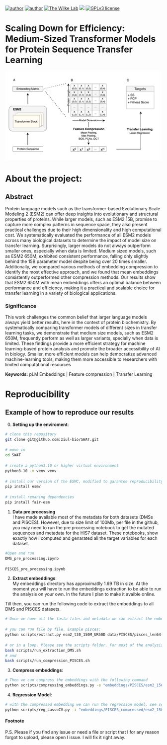 [![author](https://img.shields.io/badge/author1-Luiz_Vieira-blue.svg)](https://www.linkedin.com/in/luiz-carlos-vieira-4582797b/) 
[![author](https://img.shields.io/badge/author2-Morgan_Handojo-blue.svg)](https://www.linkedin.com/in/morgan-handojo/) 
[![The Wilke Lab](https://img.shields.io/badge/Wilke-Lab-brightgreen.svg?style=flat)](https://wilkelab.org) 
[![](https://img.shields.io/badge/python-3.8+-yellow.svg)](https://www.python.org/downloads/release/python) 
[![GPLv3 license](https://img.shields.io/badge/License-GPLv3-lightgrey.svg)](http://perso.crans.org/besson/LICENSE.html)


# Scaling Down for Efficiency: Medium-Sized Transformer Models for Protein Sequence Transfer Learning
![plot](/figures/fig1_scheme.png)


# About the project:

## Abstract

Protein language models such as the  transformer-based Evolutionary Scale Modeling 2 (ESM2) can offer deep insights into evolutionary and structural properties of proteins. While larger models, such as ESM2 15B, promise to capture more complex patterns in sequence space, they also present practical challenges due to their high dimensionality and high computational cost. We systematically evaluated the performance of all ESM2 models across many biological datasets to determine the impact of model size on transfer learning. Surprisingly, larger models do not always outperform smaller ones, especially when data is limited. Medium sized models, such as ESM2 650M, exhibited consistent performance, falling only slightly behind the 15B parameter model despite being over 20 times smaller. Additionally, we compared various methods of embedding compression to identify the most effective approach, and we found that mean embeddings consistently outperformed other compression methods. Our results show that ESM2 650M with mean embeddings offers an optimal balance between performance and efficiency, making it a practical and scalable choice for transfer learning in a variety of biological applications. 


### Significance

This work challenges the common belief that larger language models always yield better results, here in the context of protein biochemistry. By systematically comparing transformer models of different sizes in transfer learning tasks, we demonstrate that medium size models, such as ESM2 650M, frequently perform as well as larger variants, specially when data is limited. These findings provide a more efficient strategy for machine learning-based protein analysis and promote the broader accessibility of AI in biology. Smaller, more efficient models can help democratize advanced machine-learning tools, making them more accessible to researchers with limited computational resources


**Keywords:** pLM Embeddings | Feature compression | Transfer Learning 




# Reproducibility

## Example of how to reproduce our results

0. **Setting up the enviroment**:

```bash
# clone this repository
git clone git@github.com:ziul-bio/SWAT.git

# move in
cd SWAT

# create a python3.10 or higher virtual environment
python3.10 -m venv venv

# install our version of the ESMC, modified to garantee reproducibility. See methods.
pip install esm/

# install remaning dependencies
pip install fair-esm
```

1. **Data pre processing**    
I have made available most of the metadata for both datasets (DMSs and PISCES).
However, due to size limit of 100Mb, per file in the github, you may need to run the pre processing notebook to get the mutated sequences and metadata for the HIS7 dataset. These notebooks, show exactly how I computed and genarated all the target variables for each dataset.
```bash
#Open and run
DMS_pre_processing.ipynb

PISCES_pre_processing.ipynb

```

2. **Extract embeddings**:      
My embeddings directory has approximatlly 1.69 TB in size. At the moment you will have to run the embeddings extraction to be able to run the analysis on your own. In the future I plan to make it avaible online. 

Till then, you can run the following code to extract the embeddings to all DMS and PISCES datasets.   
```bash
# Once we have all the fasta files and metadata we can extract the embeddings for each fasta.

# you can run file by file. Example pisces:
python scripts/extract.py esm2_t30_150M_UR50D data/PISCES/pisces_len64-1022.fasta embeddings/PISCES/esm2_150M --repr_layers 30 --include bos mean per_tok

# or in a loop. Please see the scripts folder. For most of the analysis I have a bash file that will run a loop to all experiments.
bash scripts/run_extraction_DMS.sh
# and
bash scripts/run_compression_PISCES.sh
```

3. **Compress embeddings**:  
```bash
# Then we can compress the embeddings with the following command
python scripts/compressing_embeddings.py -e "embeddings/PISCES/esm2_150M/" -o "embeddings/PISCES_compressed/esm2_150M/" -c mean -l 30
```

4. **Regression Model**:  
```bash
# with the compressed embedding we can run the regression model, see script for more details
python scripts/reg_LassoCV.py -i "embeddings/PISCES_compressed/esm2_150M/embed_pisces_mean.pkl" -m "data/PISCES_metadata/SS_H.csv" -o "results/lassoCV/PISCES/esm2_150M/SS_H_esm2_150M_mean.csv"
```

#### Footnote    
P.S. Please if you find any issue or need a file or script that I for any reason forgot to upload, please open I issue. I will fix it right away.